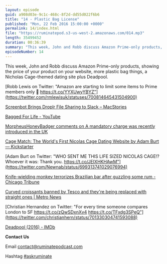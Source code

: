 ```yaml
---
layout: episode
guid: a908d03e-9c1c-468c-8f2d-dd55d022f6b6
title: "14 - Plastic Bag License"
published: "Mon, 22 Feb 2016 15:00:00 +0000"
permalink: 14/index.html
file: "https://ruminatepod.s3-us-west-2.amazonaws.com/014.mp3"
length: 35499452
duration: 00:36:39
summary: "This week, John and Robb discuss Amazon Prime-only products, showing the price of your product on your website, more plastic bag things, a Nicholas Cage-themed dating site plus Deadpool."
episodeNumber: 14
---
```


This week, John and Robb discuss Amazon Prime-only products, showing the price of your product on your website, more plastic bag things, a Nicholas Cage-themed dating site plus Deadpool.

[Robb Lewis on Twitter: "Amazon are starting to limit some items to Prime members only 🤔 https://t.co/YYXUwyYBYZ"](https://twitter.com/rmlewisuk/statuses/700814645431504900)

[Screenbot Brings Droplr File Sharing to Slack – MacStories](https://www.macstories.net/mac/screenbot-brings-droplr-file-sharing-to-slack/)

[Bagged For Life - YouTube](https://www.youtube.com/watch?v=MJw-g_Q0BRo)

[MorpheusHoneyBadger comments on A mandatory charge was recently introduced in the UK](https://np.reddit.com/r/videos/comments/45edep/a_mandatory_charge_was_recently_introduced_in_the/czxia0l)

[Cage Match: The World's First Nicolas Cage Dating Website by Adam Burt — Kickstarter](https://www.kickstarter.com/projects/803089400/cage-match-the-worlds-first-nicolas-cage-dating-we)

[Adam Burt on Twitter: "WHO SENT ME THIS LIFE SIZED NICOLAS CAGE!? Whoever it was: Thank you. https://t.co/JEIXHKHAwM"](https://twitter.com/Newnab/status/699313741029076994)

[Knife-wielding monkey terrorizes Brazilian bar after guzzling some rum - Chicago Tribune](http://www.chicagotribune.com/news/weird/ct-knife-wielding-monkey-20160219-story.html)

[Curved croissants banned by Tesco and they're being replaced with straight ones | Metro News](http://metro.co.uk/2016/02/18/tesco-is-banning-curved-croissants-and-replacing-them-with-straight-ones-5704313/)

[Christian Hernandez on Twitter: "For every time someone compares London to SF https://t.co/zQwSDxnXv4 https://t.co/TFxdg3SPeQ"](https://twitter.com/christianhern/status/701330304741593088)

[Deadpool (2016) - IMDb](http://www.imdb.com/title/tt1431045/)

**Contact Us**

Email [contact@ruminatepodcast.com](mailto:contact@ruminatepodcast.com)

Hashtag [#askruminate](https://twitter.com/search?q=askruminate)
